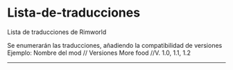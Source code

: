 # Lista-de-traducciones
Lista de traducciones de Rimworld

Se enumerarán las traducciones, añadiendo la compatibilidad de versiones
Ejemplo: 
Nombre del mod // Versiones
More food      //V. 1.0, 1.1, 1.2

------------------------------------------------------------------------
